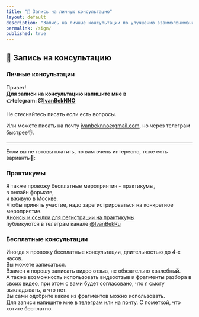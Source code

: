 ```yaml
---
title: "📅 Запись на личную консультацию"
layout: default
description: "Запись на личные консультации по улучшению взаимопонимания и разрешению конфликтов в отношениях и в коллективе"
permalink: /sign/
published: true
---
```

## 📅 Запись на консультацию

### Личные консультации
Привет!  
**Для записи на консультацию напишите мне в  
👉telegram: [@IvanBekNNO](https://t.me/IvanBekNNO)**

Не стесняйтесь писать если есть вопросы.

Или можете писать на почту [ivanbeknno@gmail.com](mailto:ivanbeknno@gmail.com), но через телеграм быстрее👌.

---

Если вы не готовы платить, но вам очень интересно, тоже есть варианты🎈:

### Практикумы
Я также провожу бесплатные мероприятия - практикумы,\
в онлайн формате,\
и вживую в Москве.\
Чтобы принять участие, надо зарегистрироваться на конкретное мероприятие.\
[Анонсы и ссылки для регистрации на практикумы](https://t.me/IvanBekRu)\
публикуются в телеграм канале [@IvanBekRu](https://t.me/IvanBekRu)

### Бесплатные консультации
Иногда я провожу бесплатные консультации, длительностью до 4-х часов.\
Вы можете записаться.\
Взамен я порошу записать видео отзыв, не обязательно хвалебный.\
А также возможность использовать видеоотзыв и фрагменты разбора в своих видео, при этом с вами будет согласовано, что я смогу выкладывать, а что нет.\
Вы сами одобрите какие из фрагментов можно использовать.\
Для записи напишите мне в [телеграм](https://t.me/IvanBekNNO) или на [почту](mailto:ivanbeknno@gmail.com). С пометкой, что хотите бесплатно.
